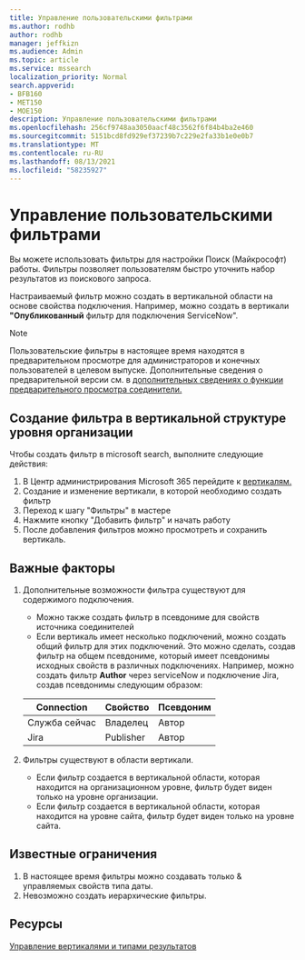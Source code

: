 ```yaml
---
title: Управление пользовательскими фильтрами
ms.author: rodhb
author: rodhb
manager: jeffkizn
ms.audience: Admin
ms.topic: article
ms.service: mssearch
localization_priority: Normal
search.appverid:
- BFB160
- MET150
- MOE150
description: Управление пользовательскими фильтрами
ms.openlocfilehash: 256cf9748aa3050aacf48c3562f6f84b4ba2e460
ms.sourcegitcommit: 5151bcd8fd929ef37239b7c229e2fa33b1e0e0b7
ms.translationtype: MT
ms.contentlocale: ru-RU
ms.lasthandoff: 08/13/2021
ms.locfileid: "58235927"
---
```

# <a name="manage-custom-filters"></a>Управление пользовательскими фильтрами

Вы можете использовать фильтры для настройки Поиск (Майкрософт) работы. Фильтры позволяет пользователям быстро уточнить набор результатов из поискового запроса.

Настраиваемый фильтр можно создать в вертикальной области на основе свойства подключения. Например, можно создать в вертикали **"Опубликованный** фильтр для подключения ServiceNow".

> [!NOTE]
> Пользовательские фильтры в настоящее время находятся в предварительном просмотре для администраторов и конечных пользователей в целевом выпуске. Дополнительные сведения о предварительной версии см. в [дополнительных сведениях о функции предварительного просмотра соединители.](connectors-overview.md#what-are-the-preview-features)

## <a name="create-a-filter-in-an-organizational-level-vertical"></a>Создание фильтра в вертикальной структуре уровня организации

Чтобы создать фильтр в microsoft search, выполните следующие действия:

1. В Центр администрирования Microsoft 365 перейдите к [вертикалям.](https://admin.microsoft.com/Adminportal/Home#/MicrosoftSearch/verticals)
1. Создание и изменение вертикали, в которой необходимо создать фильтр
1. Переход к шагу "Фильтры" в мастере
1. Нажмите кнопку "Добавить фильтр" и начать работу
1. После добавления фильтров можно просмотреть и сохранить вертикаль.

## <a name="things-to-consider"></a>Важные факторы

1. Дополнительные возможности фильтра существуют для содержимого подключения.

    - Можно также создать фильтр в псевдониме для свойств источника соединителей
    - Если вертикаль имеет несколько подключений, можно создать общий фильтр для этих подключений. Это можно сделать, создав фильтр на общем псевдониме, который имеет псевдонимы исходных свойств в различных подключениях. Например, можно создать фильтр **Author** через serviceNow и подключение Jira, создав псевдонимы следующим образом:

    | Connection | Свойство | Псевдоним |
    | --- | --- | --- |
    | Служба сейчас | Владелец | Автор |
    | Jira | Publisher | Автор |

1. Фильтры существуют в области вертикали.

    - Если фильтр создается в вертикальной области, которая находится на организационном уровне, фильтр будет виден только на уровне организации.
    - Если фильтр создается в вертикальной области, которая находится на уровне сайта, фильтр будет виден только на уровне сайта.

## <a name="known-limitations"></a>Известные ограничения

1. В настоящее время фильтры можно создавать только & управляемых свойств типа даты.
1. Невозможно создать иерархические фильтры.

## <a name="resources"></a>Ресурсы

[Управление вертикалями и типами результатов](customize-search-page.md)
